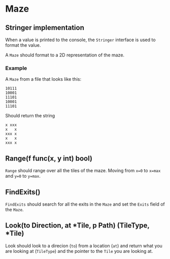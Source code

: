 # Maze

## Stringer implementation

When a value is printed to the console, the `Stringer` interface is used to
format the value.

A `Maze` should format to a 2D representation of the maze.

### Example

A `Maze` from a file that looks like this:

``` text
10111
10001
11101
10001
11101
```

Should return the string

``` text
x xxx
x   x
xxx x
x   x
xxx x
```

## Range(f func(x, y int) bool)

`Range` should range over all the tiles of the maze. Moving from `x=0` to `x=max`
and `y=0` to `y=max`.

## FindExits()

`FindExits` should search for all the exits in the `Maze` and set the `Exits` field
of the `Maze`.

## Look(to Direction, at *Tile, p Path) (TileType, *Tile)

Look should look to a direcion (`to`) from a location (`at`) and return what you
are looking at (`TileType`) and the pointer to the `Tile` you are looking at.

